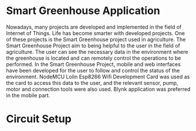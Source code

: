 # Smart Greenhouse Application
Nowadays, many projects are developed and implemented in the field of Internet of Things. Life has become smarter with developed projects. One of these projects is the Smart Greenhouse project used in agriculture. The Smart Greenhouse Project aim to being helpful to the user in the field of agriculture. The user can see the necessary data in the environment where the greenhouse is located and can remotely control the operations to be performed. In the Smart Greenhouse Project, mobile and web interfaces have been developed for the user to follow and control the status of the environment. NodeMCU Lolin Esp8266 Wifi Development Card was used as the card to access this data to the user, and the relevant sensor, pump, motor and connection tools were also used. Blynk application was preferred in the mobile part.

# Circuit Setup

